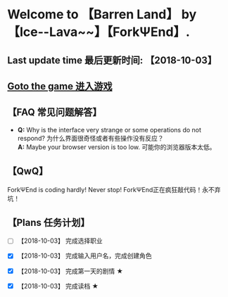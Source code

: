 # Welcome to 【Barren Land】 by 【Ice--Lava\~\~】【ForkΨEnd】.
## Last update time 最后更新时间: 【2018-10-03】
## [Goto the game 进入游戏](http://forkfg.github.io/index.html)
## 【FAQ 常见问题解答】
- **Q:** Why is the interface very strange or some operations do not respond? 为什么界面很奇怪或者有些操作没有反应？  
  **A:** Maybe your browser version is too low. 可能你的浏览器版本太低。

## 【QwQ】
ForkΨEnd is coding hardly! Never stop! 
ForkΨEnd正在疯狂敲代码！永不弃坑！

## 【Plans 任务计划】
- [ ] 【2018-10-03】 完成选择职业
- [x] 【2018-10-03】 完成输入用户名，完成创建角色
- [x] 【2018-10-03】 完成第一天的剧情 ★ 
- [x] 【2018-10-03】 完成读档 ★  


